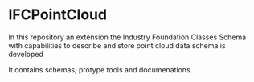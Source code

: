 # IFCPointCloud



In this repository an extension the Industry Foundation Classes Schema with capabilities to describe and store point cloud data schema is developed

It contains schemas, protype tools and documenations.
 
